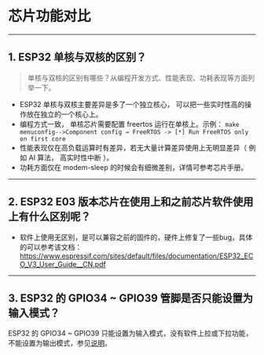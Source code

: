 # 芯片功能对比

<style>
body {counter-reset: h2}
  h2 {counter-reset: h3}
  h2:before {counter-increment: h2; content: counter(h2) ". "}
  h3:before {counter-increment: h3; content: counter(h2) "." counter(h3) ". "}
  h2.nocount:before, h3.nocount:before, { content: ""; counter-increment: none }
</style>

---

## ESP32 单核与双核的区别？

> 单核与双核的区别有哪些？从编程开发⽅式、性能表现、功耗表现等⽅⾯列举⼀下。

- ESP32 单核与双核主要差异是多了⼀个独⽴核⼼， 可以把⼀些实时性⾼的操作放在独⽴的⼀个核⼼上。
- 编程⽅式⼀致， 单核芯片需要配置 freertos 运⾏在单核上。示例： `make menuconfig-->Component config → FreeRTOS -> [*] Run FreeRTOS only on first core`
- 性能表现仅在⾼负载运算时有差异，若⽆⼤量计算差异使⽤上⽆明显差异（ 例如 AI 算法， ⾼实时性中断 ）。
- 功耗⽅⾯仅在 modem-sleep 的时候会有细微差别，详情可参考芯⽚⼿册。

---

## ESP32 E03 版本芯⽚在使⽤上和之前芯⽚软件使⽤上有什么区别呢？

- 软件上使⽤⽆区别，是可以兼容之前的固件的，硬件上修复了⼀些bug，具体的可以参考该⽂档：https://www.espressif.com/sites/default/files/documentation/ESP32_ECO_V3_User_Guide__CN.pdf

---

## ESP32 的 GPIO34 ~ GPIO39 管脚是否只能设置为输入模式？

ESP32 的 GPIO34 ~ GPIO39 只能设置为输入模式，没有软件上拉或下拉功能，不能设置为输出模式，参见[说明](https://docs.espressif.com/projects/esp-idf/zh_CN/latest/esp32/api-reference/peripherals/gpio.html?highlight=gpio34#gpio-rtc-gpio)。
